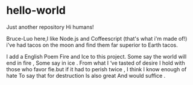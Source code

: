 # hello-world
Just another repository
Hi humans!

Bruce-Luo here,I like Node.js and Coffeescript (that's what i'm made of!)
i've had tacos on the moon and find them far superior to Earth tacos.


I add a English Poem Fire and Ice to this project.
   Some say the world will end in fire , 
   Some say in ice . 
   From what I ‘ve tasted of desire 
   I hold with those who favor fie.but if it had to perish twice , 
   I think I know enough of hate 
   To say that for destruction 
   Is also great 
   And would suffice .
